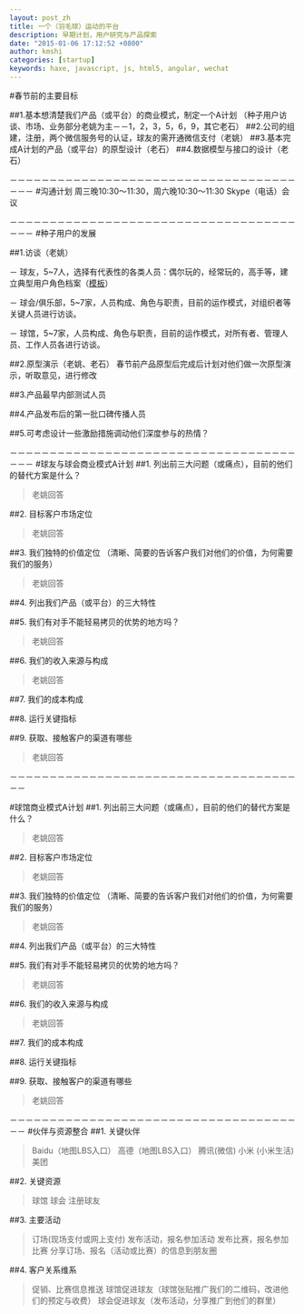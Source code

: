 ```yaml
---
layout: post_zh
title: 一个（羽毛球）运动的平台
description: 早期计划，用户研究与产品探索
date: "2015-01-06 17:12:52 +0800"
author: kmshi
categories: [startup]
keywords: haxe, javascript, js, html5, angular, wechat
---
```


#春节前的主要目标

##1.基本想清楚我们产品（或平台）的商业模式，制定一个A计划
（种子用户访谈、市场、业务部分老姚为主－－1，2，3，5，6，9，其它老石）
##2.公司的组建，注册，两个微信服务号的认证，球友的需开通微信支付（老姚）
##3.基本完成A计划的产品（或平台）的原型设计（老石）
##4.数据模型与接口的设计（老石）

－－－－－－－－－－－－－－－－－－－－－－－－－－－－－－－－－－－－－－－
#沟通计划
周三晚10:30～11:30，周六晚10:30～11:30 Skype（电话）会议

－－－－－－－－－－－－－－－－－－－－－－－－－－－－－－－－－－－－－－－
#种子用户的发展

##1.访谈（老姚）

－ 球友，5~7人，选择有代表性的各类人员：偶尔玩的，经常玩的，高手等，建立典型用户角色档案（[模板](http://www.haxejs.com/ppts/201004%20%E4%BA%BA%E7%89%A9%E8%A7%92%E8%89%B2%EF%BC%88Persona%EF%BC%89%E5%AE%9E%E4%BE%8B.docx)）

－ 球会/俱乐部，5~7家，人员构成、角色与职责，目前的运作模式，对组织者等关键人员进行访谈。

－ 球馆，5~7家，人员构成、角色与职责，目前的运作模式，对所有者、管理人员、工作人员各进行访谈。

##2.原型演示（老姚、老石）
春节前产品原型后完成后计划对他们做一次原型演示，听取意见，进行修改

##3.产品最早内部测试人员

##4.产品发布后的第一批口碑传播人员

##5.可考虑设计一些激励措施调动他们深度参与的热情？

－－－－－－－－－－－－－－－－－－－－－－－－－－－－－－－－－－－－－－－
#球友与球会商业模式A计划
##1. 列出前三大问题（或痛点），目前的他们的替代方案是什么？
> 老姚回答

##2. 目标客户市场定位
> 老姚回答

##3. 我们独特的价值定位
（清晰、简要的告诉客户我们对他们的价值，为何需要我们的服务）
> 老姚回答

##4. 列出我们产品（或平台）的三大特性
> 

##5. 我们有对手不能轻易拷贝的优势的地方吗？
> 老姚回答

##6. 我们的收入来源与构成
> 老姚回答

##7. 我们的成本构成
> 

##8. 运行关键指标
> 

##9. 获取、接触客户的渠道有哪些
> 老姚回答

－－－－－－－－－－－－－－－－－－－－－－－－－－－－－－－－－－－－－－

#球馆商业模式A计划
##1. 列出前三大问题（或痛点），目前的他们的替代方案是什么？
> 老姚回答

##2. 目标客户市场定位
> 老姚回答

##3. 我们独特的价值定位
（清晰、简要的告诉客户我们对他们的价值，为何需要我们的服务）
> 老姚回答

##4. 列出我们产品（或平台）的三大特性
> 

##5. 我们有对手不能轻易拷贝的优势的地方吗？
> 老姚回答

##6. 我们的收入来源与构成
> 老姚回答

##7. 我们的成本构成
> 

##8. 运行关键指标
> 

##9. 获取、接触客户的渠道有哪些
> 老姚回答

－－－－－－－－－－－－－－－－－－－－－－－－－－－－－－－－－－－－－－
#伙伴与资源整合
##1. 关键伙伴
> Baidu（地图LBS入口）
> 高德（地图LBS入口）
> 腾讯(微信)
> 小米 (小米生活)
> 美团

##2. 关键资源
> 球馆
> 球会
> 注册球友

##3. 主要活动
> 订场(现场支付或网上支付)
> 发布活动，报名参加活动
> 发布比赛，报名参加比赛
> 分享订场、报名（活动或比赛）的信息到朋友圈

##4. 客户关系维系
> 促销、比赛信息推送
> 球馆促进球友（球馆张贴推广我们的二维码，改进他们的预定与收费）
> 球会促进球友（发布活动，分享推广到他们的群里）
